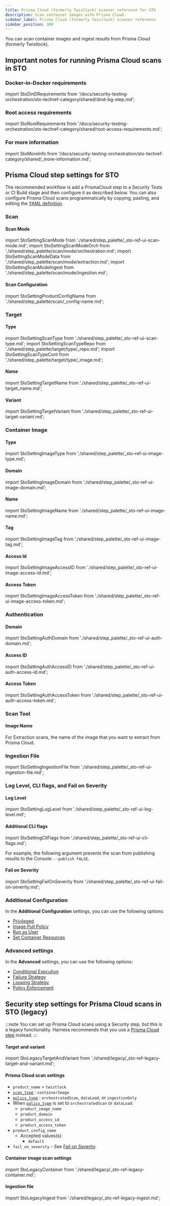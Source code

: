 ```yaml
---
title: Prisma Cloud (formerly Twistlock) scanner reference for STO
description: Scan container images with Prisma Cloud.
sidebar_label: Prisma Cloud (formerly Twistlock) scanner reference
sidebar_position: 300
---
```


You can scan container images and ingest results from Prisma Cloud (formerly Twistlock).

## Important notes for running Prisma Cloud scans in STO


### Docker-in-Docker requirements


import StoDinDRequirements from '/docs/security-testing-orchestration/sto-techref-category/shared/dind-bg-step.md';


<StoDinDRequirements />

### Root access requirements


import StoRootRequirements from '/docs/security-testing-orchestration/sto-techref-category/shared/root-access-requirements.md';


<StoRootRequirements />

### For more information


import StoMoreInfo from '/docs/security-testing-orchestration/sto-techref-category/shared/_more-information.md';


<StoMoreInfo />

## Prisma Cloud step settings for STO

The recommended workflow is add a PrismaCloud step to a Security Tests or CI Build stage and then configure it as described below. You can also configure Prisma Cloud scans programmatically by copying, pasting, and editing the [YAML definition](#yaml-configuration).


### Scan


<a name="scan-mode"></a>

#### Scan Mode


import StoSettingScanMode from './shared/step_palette/_sto-ref-ui-scan-mode.md';
import StoSettingScanModeOrch  from './shared/step_palette/scan/mode/orchestration.md';
import StoSettingScanModeData from './shared/step_palette/scan/mode/extraction.md';
import StoSettingScanModeIngest from './shared/step_palette/scan/mode/ingestion.md';


<!-- StoSettingScanMode / -->
<StoSettingScanModeOrch />
<StoSettingScanModeData />
<StoSettingScanModeIngest />


#### Scan Configuration


import StoSettingProductConfigName from './shared/step_palette/scan/_config-name.md';


<StoSettingProductConfigName />


### Target

<a name="target-type"></a>

#### Type


import StoSettingScanType from './shared/step_palette/_sto-ref-ui-scan-type.md';
import StoSettingScanTypeRepo     from './shared/step_palette/target/type/_repo.md';
import StoSettingScanTypeCont from './shared/step_palette/target/type/_image.md';

<a name="scan-type"></a>
<StoSettingScanType />
<StoSettingScanTypeRepo />
<StoSettingScanTypeCont />

<a name="target-name"></a>

#### Name 

import StoSettingTargetName from './shared/step_palette/_sto-ref-ui-target_name.md';

<StoSettingTargetName />

<a name="target-variant"></a>

#### Variant


import StoSettingTargetVariant from './shared/step_palette/_sto-ref-ui-target-variant.md';


<StoSettingTargetVariant  />


### Container Image 


<!-- ============================================================================= -->
<a name="container-type"></a>

#### Type 


import StoSettingImageType from './shared/step_palette/_sto-ref-ui-image-type.md';


<StoSettingImageType />

<!-- ============================================================================= -->
<a name="container-domain"></a>

#### Domain 



import StoSettingImageDomain from './shared/step_palette/_sto-ref-ui-image-domain.md';


<StoSettingImageDomain />

<!-- ============================================================================= -->
<a name="container-name"></a>

#### Name


import StoSettingImageName from './shared/step_palette/_sto-ref-ui-image-name.md';


<StoSettingImageName />

<!-- ============================================================================= -->
<a name="container-tag"></a>

#### Tag


import StoSettingImageTag from './shared/step_palette/_sto-ref-ui-image-tag.md';


<StoSettingImageTag />

<!-- ============================================================================= -->
<a name="container-access-id"></a>

#### Access Id


import StoSettingImageAccessID from './shared/step_palette/_sto-ref-ui-image-access-id.md';


<StoSettingImageAccessID />

<!-- ============================================================================= -->
<a name="container-access-token"></a>

#### Access Token 


import StoSettingImageAccessToken from './shared/step_palette/_sto-ref-ui-image-access-token.md';


<StoSettingImageAccessToken />


### Authentication

<!-- ============================================================================= -->
<a name="auth-domain"></a>

#### Domain 

import StoSettingAuthDomain from './shared/step_palette/_sto-ref-ui-auth-domain.md';

<StoSettingAuthDomain />

#### Access ID


import StoSettingAuthAccessID from './shared/step_palette/_sto-ref-ui-auth-access-id.md';


<StoSettingAuthAccessID />

<!-- ============================================================================= -->
<a name="auth-access-token"></a>

#### Access Token


import StoSettingAuthAccessToken from './shared/step_palette/_sto-ref-ui-auth-access-token.md';



<StoSettingAuthAccessToken />

### Scan Tool

#### Image Name

For Extraction scans, the name of the image that you want to extract from Prisma Cloud. 

### Ingestion File

import StoSettingIngestionFile from './shared/step_palette/_sto-ref-ui-ingestion-file.md';

<StoSettingIngestionFile  />


### Log Level, CLI flags, and Fail on Severity

<a name="log-level"></a>

#### Log Level


import StoSettingLogLevel from './shared/step_palette/_sto-ref-ui-log-level.md';


<StoSettingLogLevel />

<a name="cli-flags"></a>

#### Additional CLI flags


import StoSettingCliFlags from './shared/step_palette/_sto-ref-ui-cli-flags.md';

<StoSettingCliFlags />

For example, the following argument prevents the scan from publishing results to the Console:  `--publish FALSE`.


#### Fail on Severity


import StoSettingFailOnSeverity from './shared/step_palette/_sto-ref-ui-fail-on-severity.md';

<StoSettingFailOnSeverity />

<!-- 
### Settings

You can add a `tool_args` setting to run the [twistcli images scan binary](https://docs.paloaltonetworks.com/prisma/prisma-cloud/prisma-cloud-admin-compute/tools/twistcli_scan_images#) with specific command-line arguments. For example, you can prevent the scan from publishing results to the Console like this:  `tool_args` : `--publish FALSE`.

-->

### Additional Configuration

In the **Additional Configuration** settings, you can use the following options:

* [Privileged](/docs/continuous-integration/use-ci/manage-dependencies/background-step-settings#privileged)
* [Image Pull Policy](/docs/continuous-integration/use-ci/manage-dependencies/background-step-settings#image-pull-policy)
* [Run as User](/docs/continuous-integration/use-ci/manage-dependencies/background-step-settings#run-as-user)
* [Set Container Resources](/docs/continuous-integration/use-ci/manage-dependencies/background-step-settings#set-container-resources)


### Advanced settings

In the **Advanced** settings, you can use the following options:

* [Conditional Execution](/docs/platform/pipelines/w_pipeline-steps-reference/step-skip-condition-settings)
* [Failure Strategy](/docs/platform/pipelines/w_pipeline-steps-reference/step-failure-strategy-settings)
* [Looping Strategy](/docs/platform/pipelines/looping-strategies/looping-strategies-matrix-repeat-and-parallelism)
* [Policy Enforcement](/docs/platform/governance/Policy-as-code/harness-governance-overview)



## Security step settings for Prisma Cloud scans in STO (legacy)

:::note
You can set up Prisma Cloud scans using a Security step, but this is a legacy functionality. Harness recommends that you use a [Prisma Cloud step](#prisma-cloud-scan-settings) instead.
:::

#### Target and variant


import StoLegacyTargetAndVariant  from './shared/legacy/_sto-ref-legacy-target-and-variant.md';


<StoLegacyTargetAndVariant />

#### Prisma Cloud scan settings

* `product_name` = `twistlock`
* [`scan_type`](/docs/security-testing-orchestration/sto-techref-category/security-step-settings-reference#scanner-categories) : `containerImage`
* [`policy_type`](/docs/security-testing-orchestration/sto-techref-category/security-step-settings-reference#data-ingestion-methods) :  `orchestratedScan`, `dataLoad`, or `ingestionOnly`
* When [`policy_type`](/docs/security-testing-orchestration/sto-techref-category/security-step-settings-reference#data-ingestion-methods) is set to `orchestratedScan` or `dataLoad`:
	+ `product_image_name`
	+ `product_domain`
	+ `product_access_id`
	+ `product_access_token`
* `product_config_name`
	+ Accepted values(s):
		- `default`
* `fail_on_severity` - See [Fail on Severity](#fail-on-severity).

#### Container image scan settings


import StoLegacyContainer from './shared/legacy/_sto-ref-legacy-container.md';


<StoLegacyContainer />

#### Ingestion file


import StoLegacyIngest from './shared/legacy/_sto-ref-legacy-ingest.md';


<StoLegacyIngest />